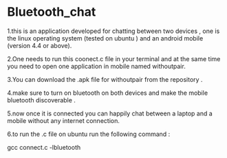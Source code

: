 # Bluetooth_chat
1.this is an application developed for chatting between two devices , one is the linux operating system (tested on ubuntu ) and an android mobile (version 4.4 or above).

2.One needs to run this coonect.c file in your terminal and at the same time you need to open one application in mobile named 
withoutpair.

3.You can download the .apk file for withoutpair from the repository .

4.make sure to turn on bluetooth on both devices and make the mobile bluetooth discoverable .

5.now once it is connected you can happily chat between a laptop and a mobile without any internet connection.

6.to run the .c file on ubuntu run the following command :

gcc connect.c -lbluetooth
